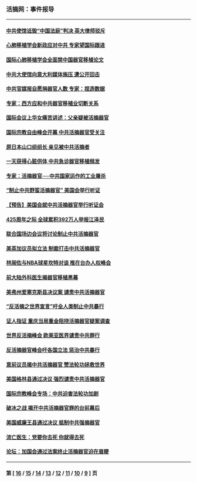 ### 活摘网：事件报导
---
#### [中共使馆诋毁“中国法庭”判决 英大律师驳斥](../../pages/nf5877/n13833945.md?10060430) 
#### [心肺移植学会新政应对中共 专家望国际跟进](../../pages/nf5877/n13829043.md?10060430) 
#### [国际心肺移植学会全面禁中国器官移植论文](../../pages/nf5877/n13827785.md?10060430) 
#### [中共大使馆向意大利媒体施压 遭公开回击](../../pages/nf5877/n13826038.md?10060430) 
#### [中共官媒报自愿捐器官人数 专家：捏造数据](../../pages/nf5877/n13814130.md?10060430) 
#### [专家：西方应和中共器官移植业切断关系](../../pages/nf5877/n13772828.md?10060430) 
#### [国际会议上华女痛苦讲述：父亲疑被活摘器官](../../pages/nf5877/n13771583.md?10060430) 
#### [国际宗教自由峰会开幕 中共活摘器官受关注](../../pages/nf5877/n13769995.md?10060430) 
#### [原日本山口组组长 亲见被中共活摘者](../../pages/nf5877/n13767360.md?10060430) 
#### [一天获得心脏供体 中共急诊器官移植频发](../../pages/nf5877/n13764689.md?10060430) 
#### [专家：活摘器官──中共国家运作的工业屠杀](../../pages/nf5877/n13761178.md?10060430) 
#### [“制止中共野蛮活摘器官” 美国会举行听证](../../pages/nf5877/n13735831.md?10060430) 
#### [【预告】美国会就中共活摘器官举行听证会](../../pages/nf5877/n13732843.md?10060430) 
#### [425周年之际 全球累积392万人举报江泽民](../../pages/nf5877/n13719232.md?10060430) 
#### [联合国场边会议将讨论制止中共活摘器官](../../pages/nf5877/n13656361.md?10060430) 
#### [美英加议员拟立法 制裁打击中共活摘器官](../../pages/nf5877/n13430251.md?10060430) 
#### [林昶佐与NBA球星坎特对谈 推在台办人权峰会](../../pages/nf5877/n13414467.md?10060430) 
#### [前大陆外科医生揭器官移植黑幕](../../pages/nf5877/n13401416.md?10060430) 
#### [美弗州爱塞克斯县决议案 谴责中共活摘器官](../../pages/nf5877/n13320919.md?10060430) 
#### [“反活摘之世界宣言”吁全人类制止中共暴行](../../pages/nf5877/n13259730.md?10060430) 
#### [证人指证 重庆当局重金阻挠活摘器官疑案调查](../../pages/nf5877/n13259127.md?10060430) 
#### [世界反活摘峰会 欧美亚医界谴责中共罪行](../../pages/nf5877/n13253550.md?10060430) 
#### [反活摘器官峰会吁各国立法 惩治中共暴行](../../pages/nf5877/n13245052.md?10060430) 
#### [意前议员揭中共活摘器官 赞法轮功拯救世界](../../pages/nf5877/n13203445.md?10060430) 
#### [美国格林县通过决议 强烈谴责中共活摘器官](../../pages/nf5877/n13119367.md?10060430) 
#### [国际宗教峰会专场：中共迫害法轮功加剧](../../pages/nf5877/n13088279.md?10060430) 
#### [破冰之战 揭开中共活摘器官罪的台前幕后](../../pages/nf5877/n13082457.md?10060430) 
#### [美国威廉王县通过决议 抵制中共强摘器官](../../pages/nf5877/n13056521.md?10060430) 
#### [流亡医生：党要你去死 你就得去死](../../pages/nf5877/n13052835.md?10060430) 
#### [论坛：加国会通过法案终止活摘器官迫在眉睫](../../pages/nf5877/n13029839.md?10060430) 

---
#### 第 [ [16](./16.md?10060430) / [15](./15.md?10060430) / [14](./14.md?10060430) / [13](./13.md?10060430) / [12](./12.md?10060430) / [11](./11.md?10060430) / [10](./10.md?10060430) / [9](./9.md?10060430) ] 页
